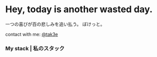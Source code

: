 # Hey, today is another wasted day.

一つの喜びが百の悲しみを追い払う。 ぼけっと。

contact with me: <a href="https://t.me/tak3e">@tak3e</a>

### My stack | 私のスタック


